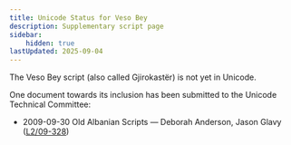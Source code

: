```yaml
---
title: Unicode Status for Veso Bey
description: Supplementary script page
sidebar:
    hidden: true
lastUpdated: 2025-09-04
---
```


The Veso Bey script (also called Gjirokastër) is not yet in Unicode.

[comment]: # (end of intro)

[comment]: # (start of blocks)



[comment]: # (end of blocks)

[comment]: # (start of chars)



[comment]: # (end of chars)

[comment]: # (start of rest)

One document towards its inclusion has been submitted to the Unicode Technical Committee:

- 2009-09-30 Old Albanian Scripts — Deborah Anderson, Jason Glavy ([L2/09-328](http://www.unicode.org/cgi-bin/GetMatchingDocs.pl?L2/09-328))
